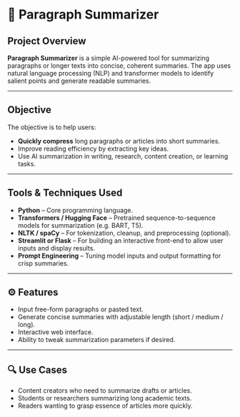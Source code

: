 # 📄 Paragraph Summarizer

## Project Overview
**Paragraph Summarizer** is a simple AI-powered tool for summarizing paragraphs or longer texts into concise, coherent summaries. The app uses natural language processing (NLP) and transformer models to identify salient points and generate readable summaries.

---

## Objective  
The objective is to help users:
- **Quickly compress** long paragraphs or articles into short summaries.  
- Improve reading efficiency by extracting key ideas.  
- Use AI summarization in writing, research, content creation, or learning tasks.

---

## Tools & Techniques Used
- **Python** – Core programming language.  
- **Transformers / Hugging Face** – Pretrained sequence-to-sequence models for summarization (e.g. BART, T5).  
- **NLTK / spaCy** – For tokenization, cleanup, and preprocessing (optional).  
- **Streamlit or Flask** – For building an interactive front-end to allow user inputs and display results.  
- **Prompt Engineering** – Tuning model inputs and output formatting for crisp summaries.

---

## ⚙️ Features
- Input free-form paragraphs or pasted text.  
- Generate concise summaries with adjustable length (short / medium / long).  
- Interactive web interface.  
- Ability to tweak summarization parameters if desired.

---

## 🔍 Use Cases

* Content creators who need to summarize drafts or articles.
* Students or researchers summarizing long academic texts.
* Readers wanting to grasp essence of articles more quickly.




